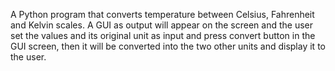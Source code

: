 A Python program that converts temperature between Celsius, Fahrenheit and Kelvin scales. A GUI as output will appear on the screen and the user set the values and its original unit as input and press convert button in the GUI screen, then it will be converted into the two other units and display it to the user.
